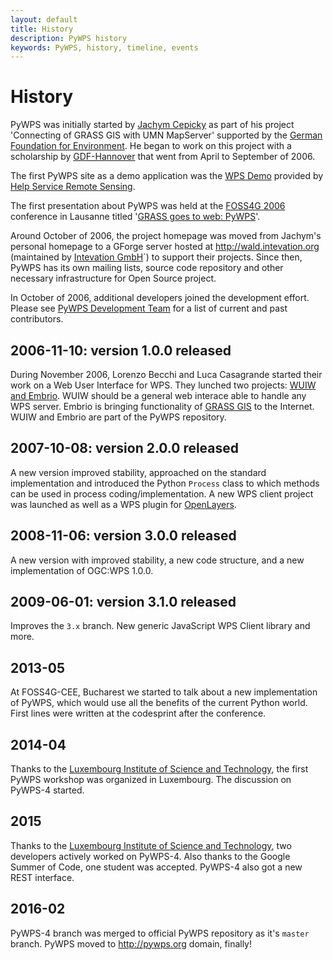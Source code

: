 ```yaml
---
layout: default
title: History
description: PyWPS history
keywords: PyWPS, history, timeline, events
---
```


# History

PyWPS was initially started by [Jachym Cepicky](http://les-ejk.cz) as part of his project 'Connecting of GRASS GIS with UMN MapServer' supported by the [German Foundation for Environment](http://dbu.de).  He began to work on this project with a scholarship by [GDF-Hannover](http://gdf-hannover.de) that went from April to September of 2006.

The first PyWPS site as a demo application was the [WPS Demo](http://www.bnhelp.cz/mapserv/wpsdemo/index.php) provided by [Help Service Remote Sensing](http://www.bnhelp.cz>).

The first presentation about PyWPS was held at the [FOSS4G 2006](http://foss4g2006.org) conference in Lausanne titled '[GRASS goes to web: PyWPS](http://www.foss4g2006.org/contributionDisplay.py?contribId=67&sessionId=48&confId=1)'.

Around October of 2006, the project homepage was moved from Jachym's personal homepage to a GForge server hosted at <http://wald.intevation.org> (maintained by [Intevation GmbH](http://intevation.org)`) to support their projects. Since then, PyWPS has its own mailing lists, source code repository and other necessary infrastructure for Open Source project.

In October of 2006, additional developers joined the development effort.  Please see [PyWPS Development Team](../contributors) for a list of current and past contributors.

## 2006-11-10: version 1.0.0 released

During November 2006, Lorenzo Becchi and Luca Casagrande started their work
on a Web User Interface for WPS. They lunched two projects: 
[WUIW and Embrio](http://pywps.ominiverdi.org). WUIW should be a
general web interace able to handle any WPS server. Embrio is bringing
functionality of [GRASS GIS](http://grass.itc.it) to the
Internet. WUIW and Embrio are part of the PyWPS repository.

## 2007-10-08: version 2.0.0 released

A new version improved stability, approached on the standard implementation
and introduced the Python `Process` class to which methods can be
used in process coding/implementation.  A new WPS client project was launched
as well as a WPS plugin for [OpenLayers](http://openlayers.org).

## 2008-11-06: version 3.0.0 released

A new version with improved stability, a new code structure, and a new implementation of
OGC:WPS 1.0.0.

## 2009-06-01: version 3.1.0 released

Improves the `3.x` branch. New generic JavaScript WPS Client library and
more.

## 2013-05

At FOSS4G-CEE, Bucharest we started to talk about a new implementation
of PyWPS, which would use all the benefits of the current Python world. First
lines were written at the codesprint after the conference.

## 2014-04

Thanks to the [Luxembourg Institute of Science and Technology](http://www.list.lu), the first PyWPS workshop
was organized in Luxembourg. The discussion on PyWPS-4 started.

## 2015

Thanks to the [Luxembourg Institute of Science and Technology](http://www.list.lu), two developers
actively worked on PyWPS-4. Also thanks to the Google Summer of Code, one
student was accepted.  PyWPS-4 also got a new REST interface.

## 2016-02

PyWPS-4 branch was merged to official PyWPS repository as it's `master` branch.
PyWPS moved to http://pywps.org domain, finally!
